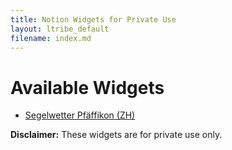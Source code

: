 ```yaml
---
title: Notion Widgets for Private Use
layout: ltribe_default
filename: index.md
---
```


# Available Widgets

- [Segelwetter Pfäffikon (ZH)](/sail_ZH-pf/)


**Disclaimer:**
These widgets are for private use only.
